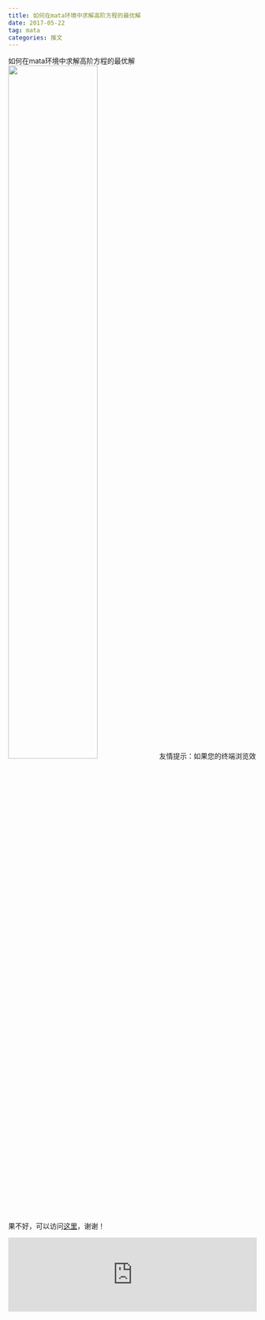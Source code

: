 ```yaml
---
title: 如何在mata环境中求解高阶方程的最优解
date: 2017-05-22
tag: mata
categories: 推文
---
```

如何在mata环境中求解高阶方程的最优解
<img src="http://mmbiz.qpic.cn/mmbiz_jpg/ACviaWTBFxhZYSJ0NTmdEUpGgV5NSIHZsGTNcC0mMoLHiaBquQxnYtibMm7Sm4sUOKp1eoNV0qSPIuibJca5IQAFIg/0?wx_fmt.jpeg" style="width: 60%; height: auto;"/><!--more-->
友情提示：如果您的终端浏览效果不好，可以访问[这里](https://stata-club.github.io/stata_article/2017-05-22.html)，谢谢！
<iframe src="https://stata-club.github.io/stata_article/2017-05-22.html" id="iframepage" frameborder="0" scrolling="no" marginheight="0" marginwidth="0" width="100%" onLoad="iFrameHeight()"></iframe>
<script type="text/javascript" language="javascript">
function iFrameHeight() {
var ifm= document.getElementById("iframepage");
var subWeb = document.frames ? document.frames["iframepage"].document : ifm.contentDocument;   
if(ifm != null && subWeb != null) {
 ifm.height = subWeb.body.scrollHeight;
} 
} 
</script> 